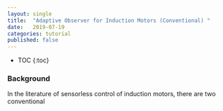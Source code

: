 ```yaml
---
layout: single
title:  "Adaptive Observer for Induction Motors (Conventional) "
date:   2019-07-19
categories: tutorial
published: false
---
```


* TOC
{:toc}
### Background

In the literature of sensorless control of induction motors, there are two conventional 

